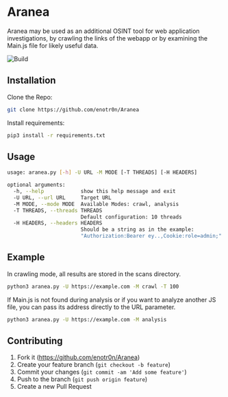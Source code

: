 # Aranea

Aranea may be used as an additional OSINT tool for web application investigations, by crawling the links of the webapp or by examining the Main.js file for likely useful data.

![Build](https://img.shields.io/badge/Built%20with-Python-Blue)

## Installation

Clone the Repo:

```sh
git clone https://github.com/enotr0n/Aranea
```

Install requirements:

```sh
pip3 install -r requirements.txt
```

## Usage

```sh
usage: aranea.py [-h] -U URL -M MODE [-T THREADS] [-H HEADERS]

optional arguments:
  -h, --help            show this help message and exit
  -U URL, --url URL     Target URL
  -M MODE, --mode MODE  Available Modes: crawl, analysis
  -T THREADS, --threads THREADS
                        Default configuration: 10 threads
  -H HEADERS, --headers HEADERS
                        Should be a string as in the example:
                        "Authorization:Bearer ey..,Cookie:role=admin;"
```

## Example

In crawling mode, all results are stored in the scans directory.

```sh
python3 aranea.py -U https://example.com -M crawl -T 100
```

If Main.js is not found during analysis or if you want to analyze another JS file, you can pass its address directly to the URL parameter.

```sh
python3 aranea.py -U https://example.com -M analysis
```

## Contributing

1. Fork it (<https://github.com/enotr0n/Aranea>)
2. Create your feature branch (`git checkout -b feature`)
3. Commit your changes (`git commit -am 'Add some feature'`)
4. Push to the branch (`git push origin feature`)
5. Create a new Pull Request
